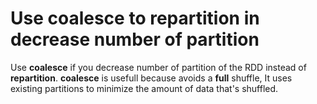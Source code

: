 # Use coalesce to repartition in decrease number of partition

Use **coalesce** if you decrease number of partition of the RDD instead of **repartition**. **coalesce** is usefull because avoids a **full** shuffle, It uses existing partitions to minimize the amount of data that's shuffled.

